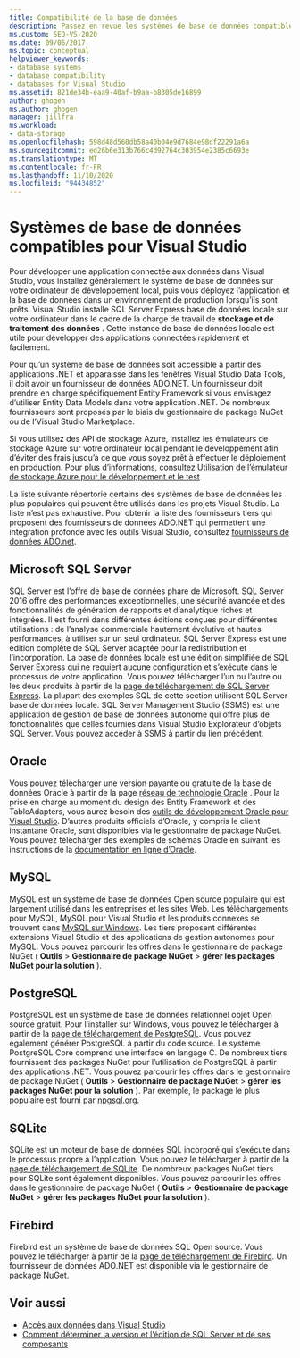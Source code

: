 ```yaml
---
title: Compatibilité de la base de données
description: Passez en revue les systèmes de base de données compatibles pour Visual Studio, tels que Microsoft SQL Server, Oracle, MySQL, PostgreSQL, SQLite et Firebird.
ms.custom: SEO-VS-2020
ms.date: 09/06/2017
ms.topic: conceptual
helpviewer_keywords:
- database systems
- database compatibility
- databases for Visual Studio
ms.assetid: 821de34b-eaa9-40af-b9aa-b8305de16899
author: ghogen
ms.author: ghogen
manager: jillfra
ms.workload:
- data-storage
ms.openlocfilehash: 598d48d560db58a40b04e9d7684e98df22291a6a
ms.sourcegitcommit: ed26b6e313b766c4d92764c303954e2385c6693e
ms.translationtype: MT
ms.contentlocale: fr-FR
ms.lasthandoff: 11/10/2020
ms.locfileid: "94434852"
---
```

# <a name="compatible-database-systems-for-visual-studio"></a>Systèmes de base de données compatibles pour Visual Studio

Pour développer une application connectée aux données dans Visual Studio, vous installez généralement le système de base de données sur votre ordinateur de développement local, puis vous déployez l’application et la base de données dans un environnement de production lorsqu’ils sont prêts. Visual Studio installe SQL Server Express base de données locale sur votre ordinateur dans le cadre de la charge de travail de **stockage et de traitement des données** . Cette instance de base de données locale est utile pour développer des applications connectées rapidement et facilement.

Pour qu’un système de base de données soit accessible à partir des applications .NET et apparaisse dans les fenêtres Visual Studio Data Tools, il doit avoir un fournisseur de données ADO.NET. Un fournisseur doit prendre en charge spécifiquement Entity Framework si vous envisagez d’utiliser Entity Data Models dans votre application .NET. De nombreux fournisseurs sont proposés par le biais du gestionnaire de package NuGet ou de l’Visual Studio Marketplace.

Si vous utilisez des API de stockage Azure, installez les émulateurs de stockage Azure sur votre ordinateur local pendant le développement afin d’éviter des frais jusqu’à ce que vous soyez prêt à effectuer le déploiement en production. Pour plus d’informations, consultez [Utilisation de l’émulateur de stockage Azure pour le développement et le test](/azure/storage/common/storage-use-emulator).

La liste suivante répertorie certains des systèmes de base de données les plus populaires qui peuvent être utilisés dans les projets Visual Studio. La liste n’est pas exhaustive. Pour obtenir la liste des fournisseurs tiers qui proposent des fournisseurs de données ADO.NET qui permettent une intégration profonde avec les outils Visual Studio, consultez [fournisseurs de données ADO.net](/dotnet/framework/data/adonet/data-providers).

## <a name="microsoft-sql-server"></a>Microsoft SQL Server

SQL Server est l’offre de base de données phare de Microsoft. SQL Server 2016 offre des performances exceptionnelles, une sécurité avancée et des fonctionnalités de génération de rapports et d’analytique riches et intégrées. Il est fourni dans différentes éditions conçues pour différentes utilisations : de l’analyse commerciale hautement évolutive et hautes performances, à utiliser sur un seul ordinateur. SQL Server Express est une édition complète de SQL Server adaptée pour la redistribution et l’incorporation.  La base de données locale est une édition simplifiée de SQL Server Express qui ne requiert aucune configuration et s’exécute dans le processus de votre application. Vous pouvez télécharger l’un ou l’autre ou les deux produits à partir de la [page de téléchargement de SQL Server Express](https://www.microsoft.com/sql-server/sql-server-editions-express). La plupart des exemples SQL de cette section utilisent SQL Server base de données locale. SQL Server Management Studio (SSMS) est une application de gestion de base de données autonome qui offre plus de fonctionnalités que celles fournies dans Visual Studio Explorateur d’objets SQL Server. Vous pouvez accéder à SSMS à partir du lien précédent.

## <a name="oracle"></a>Oracle

Vous pouvez télécharger une version payante ou gratuite de la base de données Oracle à partir de la page [réseau de technologie Oracle](https://www.oracle.com/database/technologies/oracle-database-software-downloads.html) . Pour la prise en charge au moment du design des Entity Framework et des TableAdapters, vous aurez besoin des [outils de développement Oracle pour Visual Studio](https://www.oracle.com/database/technologies/developer-tools/visual-studio/). D’autres produits officiels d’Oracle, y compris le client instantané Oracle, sont disponibles via le gestionnaire de package NuGet. Vous pouvez télécharger des exemples de schémas Oracle en suivant les instructions de la [documentation en ligne d’Oracle](https://docs.oracle.com/cd/E11882_01/server.112/e10831/toc.htm).

## <a name="mysql"></a>MySQL

MySQL est un système de base de données Open source populaire qui est largement utilisé dans les entreprises et les sites Web. Les téléchargements pour MySQL, MySQL pour Visual Studio et les produits connexes se trouvent dans [MySQL sur Windows](https://www.mysql.com/why-mysql/windows/). Les tiers proposent différentes extensions Visual Studio et des applications de gestion autonomes pour MySQL. Vous pouvez parcourir les offres dans le gestionnaire de package NuGet ( **Outils**  >  **Gestionnaire de package NuGet**  >  **gérer les packages NuGet pour la solution** ).

## <a name="postgresql"></a>PostgreSQL

PostgreSQL est un système de base de données relationnel objet Open source gratuit. Pour l’installer sur Windows, vous pouvez le télécharger à partir de la [page de téléchargement de PostgreSQL](https://www.postgresql.org/download/windows/). Vous pouvez également générer PostgreSQL à partir du code source. Le système PostgreSQL Core comprend une interface en langage C. De nombreux tiers fournissent des packages NuGet pour l’utilisation de PostgreSQL à partir des applications .NET. Vous pouvez parcourir les offres dans le gestionnaire de package NuGet ( **Outils**  >  **Gestionnaire de package NuGet**  >  **gérer les packages NuGet pour la solution** ). Par exemple, le package le plus populaire est fourni par [npgsql.org](http://www.npgsql.org).

## <a name="sqlite"></a>SQLite

SQLite est un moteur de base de données SQL incorporé qui s’exécute dans le processus propre à l’application. Vous pouvez le télécharger à partir de la [page de téléchargement de SQLite](https://www.sqlite.org/download.html). De nombreux packages NuGet tiers pour SQLite sont également disponibles. Vous pouvez parcourir les offres dans le gestionnaire de package NuGet ( **Outils**  >  **Gestionnaire de package NuGet**  >  **gérer les packages NuGet pour la solution** ).

## <a name="firebird"></a>Firebird

Firebird est un système de base de données SQL Open source. Vous pouvez le télécharger à partir de la [page de téléchargement de Firebird](http://firebirdsql.org/en/downloads/). Un fournisseur de données ADO.NET est disponible via le gestionnaire de package NuGet.

## <a name="see-also"></a>Voir aussi

- [Accès aux données dans Visual Studio](../data-tools/accessing-data-in-visual-studio.md)
- [Comment déterminer la version et l’édition de SQL Server et de ses composants](https://support.microsoft.com/help/321185/how-to-determine-the-version-edition-and-update-level-of-sql-server-an)
